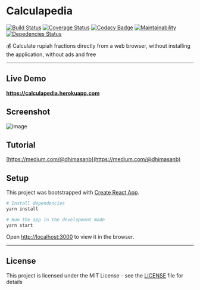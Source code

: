 # Calculapedia

[![Build Status](https://travis-ci.org/dhimasanb/react-calculapedia.svg?branch=master)](https://travis-ci.org/dhimasanb/react-calculapedia)
[![Coverage Status](https://coveralls.io/repos/github/dhimasanb/react-calculapedia/badge.svg?branch=master)](https://coveralls.io/github/dhimasanb/react-calculapedia?branch=master)
[![Codacy Badge](https://api.codacy.com/project/badge/Grade/f670ebc8bf7549acb919cc9d02427f2a)](https://www.codacy.com/app/dhimasanb/react-calculapedia?utm_source=github.com&utm_medium=referral&utm_content=dhimasanb/react-calculapedia&utm_campaign=Badge_Grade)
[![Maintainability](https://api.codeclimate.com/v1/badges/226cf8901f998f536f7c/maintainability)](https://codeclimate.com/github/dhimasanb/react-calculapedia/maintainability)
[![Depedencies Status](https://david-dm.org/dhimasanb/react-calculapedia.svg)](https://david-dm.org/dhimasanb/react-calculapedia)

:moneybag: Calculate rupiah fractions directly from a web browser, without installing the application, without ads and free

---

## Live Demo

**<https://calculapedia.herokuapp.com>**

## Screenshot

![image](https://user-images.githubusercontent.com/13671268/59980013-03e27680-961a-11e9-9b83-59d88ecda64c.png)

## Tutorial

[https://medium.com/@dhimasanb](https://medium.com/@dhimasanb)

## Setup

This project was bootstrapped with [Create React App](https://github.com/facebook/create-react-app).

```bash
# Install dependencies
yarn install

# Run the app in the development mode
yarn start
```

Open [http://localhost:3000](http://localhost:3000) to view it in the browser.

---

## License

This project is licensed under the MIT License - see the [LICENSE](LICENSE.md) file for details
